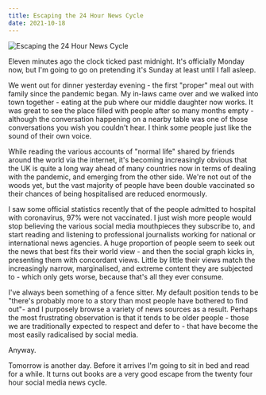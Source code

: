 ```yaml
---
title: Escaping the 24 Hour News Cycle
date: 2021-10-18
---
```


![Escaping the 24 Hour News Cycle](https://source.unsplash.com/s9CC2SKySJM/1600x900)

Eleven minutes ago the clock ticked past midnight. It's officially Monday now, but I'm going to go on pretending it's Sunday at least until I fall asleep.

We went out for dinner yesterday evening - the first "proper" meal out with family since the pandemic began. My in-laws came over and we walked into town together - eating at the pub where our middle daughter now works. It was great to see the place filled with people after so many months empty - although the conversation happening on a nearby table was one of those conversations you wish you couldn't hear. I think some people just like the sound of their own voice.

While reading the various accounts of "normal life" shared by friends around the world via the internet, it's becoming increasingly obvious that the UK is quite a long way ahead of many countries now in terms of dealing with the pandemic, and emerging from the other side. We're not out of the woods yet, but the vast majority of people have been double vaccinated so their chances of being hospitalised are reduced enormously.

I saw some official statistics recently that of the people admitted to hospital with coronavirus, 97% were not vaccinated. I just wish more people would stop believing the various social media mouthpieces they subscribe to, and start reading and listening to professional journalists working for national or international news agencies. A huge proportion of people seem to seek out the news that best fits their world view - and then the social graph kicks in, presenting them with concordant views. Little by little their views match the increasingly narrow, marginalised, and extreme content they are subjected to - which only gets worse, because that's all they ever consume.

I've always been something of a fence sitter. My default position tends to be "there's probably more to a story than most people have bothered to find out"- and I purposely browse a variety of news sources as a result. Perhaps the most frustrating observation is that it tends to be older people - those we are traditionally expected to respect and defer to - that have become the most easily radicalised by social media.

Anyway.

Tomorrow is another day. Before it arrives I'm going to sit in bed and read for a while. It turns out books are a very good escape from the twenty four hour social media news cycle.